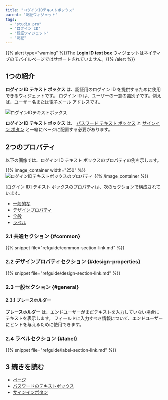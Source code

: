 ```yaml
---
title: "ログインIDテキストボックス"
parent: "認証ウィジェット"
tags:
  - "studio pro"
  - "ログイン ID"
  - "認証ウィジェット"
  - "認証"
---
```


{{% alert type="warning" %}}The **Login ID text box** ウィジェットはネイティブのモバイルページではサポートされていません。{{% /alert %}}

## 1つの紹介

**ログイン ID テキスト ボックス** は、認証用のログイン ID を提供するために使用できるウィジェットです。 ログイン ID は、ユーザーの一意の識別子です。例えば、ユーザー名または電子メール アドレスです。

![ログインIDテキストボックス](attachments/authentication-widgets/login-id.png)

**ログイン ID テキスト ボックス** は、 [パスワード テキスト ボックス](password-text-box) と [サインイン ボタン](sign-in-button) と一緒にページに配置する必要があります。

## 2つのプロパティ

以下の画像では、ログイン ID テキスト ボックスのプロパティの例を示します。

{{% image_container width="250" %}}![ログインIDテキストボックスのプロパティ](attachments/authentication-widgets/logid-id-properties.png)
{{% /image_container %}}

[ログイン ID] テキスト ボックスのプロパティは、次のセクションで構成されています。

* [一般的な](#common)
* [デザインプロパティ](#design-properties)
* [全般](#general)
* [ラベル](#label)

### 2.1 共通セクション {#common}

{{% snippet file="refguide/common-section-link.md" %}}

### 2.2 デザインプロパティセクション {#design-properties}

{{% snippet file="refguide/design-section-link.md" %}}

### 2.3 一般セクション {#general}

#### 2.3.1 プレースホルダー

**プレースホルダー** は、エンドユーザーがまだテキストを入力していない場合にテキストを表示します。 フィールドに入力すべき情報について、エンドユーザーにヒントを与えるために使用できます。

### 2.4 ラベルセクション {#label}

{{% snippet file="refguide/label-section-link.md" %}}

## 3 続きを読む

* [ページ](page)
* [パスワードのテキストボックス](password-text-box)
* [サインインボタン](sign-in-button)